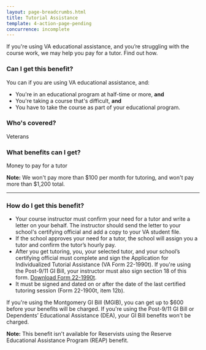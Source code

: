 ```yaml
---
layout: page-breadcrumbs.html
title: Tutorial Assistance
template: 4-action-page-pending
concurrence: incomplete
---
```


If you're using VA educational assistance, and you’re struggling with the course work, we may help you pay for a tutor. Find out how.

<div class="call-out" markdown="1">

### Can I get this benefit?
You can if you are using VA educational assistance, and:
  - You're in an educational program at half-time or more, **and**
  - You're taking a course that's difficult, **and**
  - You have to take the course as part of your educational program.

### Who's covered?
Veterans
</div>

### What benefits can I get?

Money to pay for a tutor

**Note:** 
We won't pay more than $100 per month for tutoring, and won't pay more than $1,200 total.

-----

### How do I get this benefit?

- Your course instructor must confirm your need for a tutor and write a letter on your behalf. The instructor should send the letter to your school's certifying official and add a copy to your VA student file.
- If the school approves your need for a tutor, the school will assign you a tutor and confirm the tutor’s hourly pay.
- After you get tutoring, you, your selected tutor, and your school’s certifying official must complete and sign the Application for Individualized Tutorial Assistance (VA Form 22-1990t). If you're using the Post-9/11 GI Bill, your instructor must also sign section 18 of this form. [Download Form 22-1990t](http://www.vba.va.gov/pubs/forms/vba-22-1990t-are.pdf).
- It must be signed and dated on or after the date of the last certified tutoring session (Form 22-1900t, item 12b).

If you're using the Montgomery GI Bill (MGIB), you can get up to $600 before your benefits will be charged. 
If you're using the Post-9/11 GI Bill or Dependents’ Educational Assistance (DEA), your GI Bill benefits won't be charged.

**Note:** This benefit isn't available for Reservists using the Reserve Educational Assistance Program (REAP) benefit.
